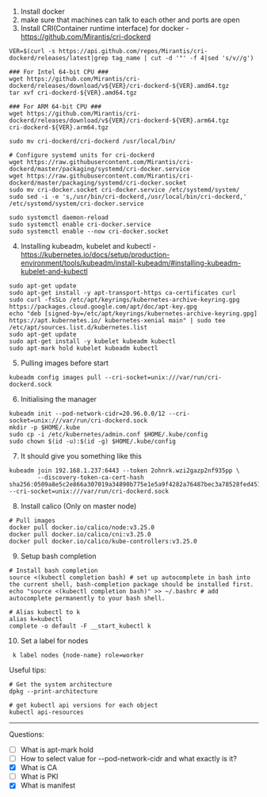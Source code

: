 1. Install docker
2. make sure that machines can talk to each other and ports are open
3. Install CRI(Container runtime interface) for docker - https://github.com/Mirantis/cri-dockerd
```
VER=$(curl -s https://api.github.com/repos/Mirantis/cri-dockerd/releases/latest|grep tag_name | cut -d '"' -f 4|sed 's/v//g')

### For Intel 64-bit CPU ###
wget https://github.com/Mirantis/cri-dockerd/releases/download/v${VER}/cri-dockerd-${VER}.amd64.tgz
tar xvf cri-dockerd-${VER}.amd64.tgz

### For ARM 64-bit CPU ###
wget https://github.com/Mirantis/cri-dockerd/releases/download/v${VER}/cri-dockerd-${VER}.arm64.tgz
cri-dockerd-${VER}.arm64.tgz

sudo mv cri-dockerd/cri-dockerd /usr/local/bin/

# Configure systemd units for cri-dockerd
wget https://raw.githubusercontent.com/Mirantis/cri-dockerd/master/packaging/systemd/cri-docker.service
wget https://raw.githubusercontent.com/Mirantis/cri-dockerd/master/packaging/systemd/cri-docker.socket
sudo mv cri-docker.socket cri-docker.service /etc/systemd/system/
sudo sed -i -e 's,/usr/bin/cri-dockerd,/usr/local/bin/cri-dockerd,' /etc/systemd/system/cri-docker.service

sudo systemctl daemon-reload
sudo systemctl enable cri-docker.service
sudo systemctl enable --now cri-docker.socket

```

4. Installing kubeadm, kubelet and kubectl - https://kubernetes.io/docs/setup/production-environment/tools/kubeadm/install-kubeadm/#installing-kubeadm-kubelet-and-kubectl
```
sudo apt-get update
sudo apt-get install -y apt-transport-https ca-certificates curl
sudo curl -fsSLo /etc/apt/keyrings/kubernetes-archive-keyring.gpg https://packages.cloud.google.com/apt/doc/apt-key.gpg
echo "deb [signed-by=/etc/apt/keyrings/kubernetes-archive-keyring.gpg] https://apt.kubernetes.io/ kubernetes-xenial main" | sudo tee /etc/apt/sources.list.d/kubernetes.list
sudo apt-get update
sudo apt-get install -y kubelet kubeadm kubectl
sudo apt-mark hold kubelet kubeadm kubectl
```

5. Pulling images before start
```
kubeadm config images pull --cri-socket=unix:///var/run/cri-dockerd.sock
```

6. Initialising the manager
```
kubeadm init --pod-network-cidr=20.96.0.0/12 --cri-socket=unix:///var/run/cri-dockerd.sock
mkdir -p $HOME/.kube
sudo cp -i /etc/kubernetes/admin.conf $HOME/.kube/config
sudo chown $(id -u):$(id -g) $HOME/.kube/config
```

7. It should give you something like this
```
kubeadm join 192.168.1.237:6443 --token 2ohnrk.wzi2gazp2nf935pp \
        --discovery-token-ca-cert-hash sha256:0509a8e5c2e866a307019a34890b775e1e5a9f4282a76487bec3a78528fed451 --cri-socket=unix:///var/run/cri-dockerd.sock
```

8. Install calico (Only on master node)
```
# Pull images
docker pull docker.io/calico/node:v3.25.0
docker pull docker.io/calico/cni:v3.25.0
docker pull docker.io/calico/kube-controllers:v3.25.0
```

9. Setup bash completion
```
# Install bash completion
source <(kubectl completion bash) # set up autocomplete in bash into the current shell, bash-completion package should be installed first.
echo "source <(kubectl completion bash)" >> ~/.bashrc # add autocomplete permanently to your bash shell.

# Alias kubectl to k
alias k=kubectl
complete -o default -F __start_kubectl k
```

10. Set a label for nodes
```
 k label nodes {node-name} role=worker
```

Useful tips:
```
# Get the system architecture
dpkg --print-architecture

# get kubectl api versions for each object
kubectl api-resources
```

---
Questions:
- [ ]  What is apt-mark hold
- [ ] How to select value for --pod-network-cidr and what exactly is it?
- [x] What is CA
- [ ] What is PKI
- [x] What is manifest
